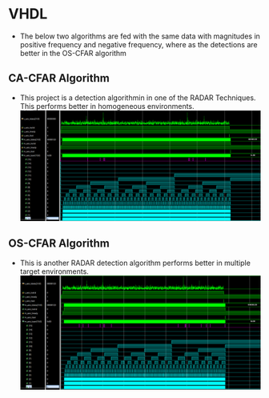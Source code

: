 # VHDL

- The below two algorithms are fed with the same data with magnitudes in positive frequency and negative frequency, where as the detections are better in the OS-CFAR algorithm

## CA-CFAR Algorithm
- This project is a detection algorithmin in one of the RADAR Techniques. This performs better in homogeneous environments.
![seq_det](https://github.com/SaiEshwarReddyYellu/Master_Thesis/blob/main/CA_CFAR/CA-CFAR_simulation_results.PNG)

## OS-CFAR Algorithm
- This is another RADAR detection algorithm performs better in multiple target environments.
![seq_det](https://github.com/SaiEshwarReddyYellu/Master_Thesis/blob/main/OS_CFAR/os_cfar_simulation_results.PNG)
